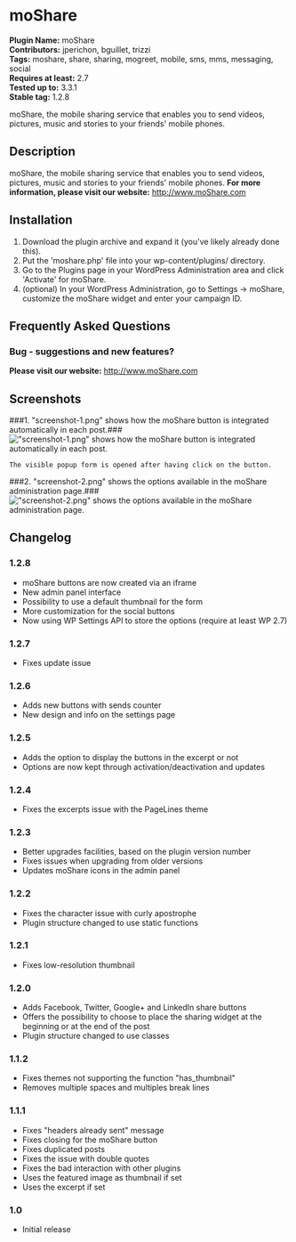 # moShare #
**Plugin Name:** moShare  
**Contributors:** jperichon, bguillet, trizzi  
**Tags:** moshare, share, sharing, mogreet, mobile, sms, mms, messaging, social  
**Requires at least:** 2.7  
**Tested up to:** 3.3.1  
**Stable tag:** 1.2.8  

moShare, the mobile sharing service that enables you to send videos, pictures, music and stories to your friends' mobile phones.

## Description ##

moShare, the mobile sharing service that enables you to send videos, pictures, music and stories to your friends' mobile phones.
**For more information, please visit our website:** http://www.moShare.com  

## Installation ##

1. Download the plugin archive and expand it (you've likely already done this).
2. Put the 'moshare.php' file into your wp-content/plugins/ directory.
3. Go to the Plugins page in your WordPress Administration area and click 'Activate' for moShare.
4. (optional) In your WordPress Administration, go to Settings -> moShare, customize the moShare widget and enter your campaign ID.


## Frequently Asked Questions ##

### Bug - suggestions and new features? ###

**Please visit our website:** http://www.moShare.com  


## Screenshots ##

###1. "screenshot-1.png" shows how the moShare button is integrated automatically in each post.###
!["screenshot-1.png" shows how the moShare button is integrated automatically in each post.](http://s.wordpress.org/extend/plugins/moshare/screenshot-1.png)

    The visible popup form is opened after having click on the button.
###2. "screenshot-2.png" shows the options available in the moShare administration page.###
!["screenshot-2.png" shows the options available in the moShare administration page.](http://s.wordpress.org/extend/plugins/moshare/screenshot-2.png)



## Changelog ##

### 1.2.8 ###

* moShare buttons are now created via an iframe
* New admin panel interface
* Possibility to use a default thumbnail for the form
* More customization for the social buttons
* Now using WP Settings API to store the options (require at least WP 2.7)


### 1.2.7 ###

* Fixes update issue


### 1.2.6 ###

* Adds new buttons with sends counter
* New design and info on the settings page


### 1.2.5 ###

* Adds the option to display the buttons in the excerpt or not
* Options are now kept through activation/deactivation and updates

### 1.2.4 ###

* Fixes the excerpts issue with the PageLines theme

### 1.2.3 ###

* Better upgrades facilities, based on the plugin version number
* Fixes issues when upgrading from older versions
* Updates moShare icons in the admin panel

### 1.2.2 ###

* Fixes the character issue with curly apostrophe
* Plugin structure changed to use static functions

### 1.2.1 ###

* Fixes low-resolution thumbnail

### 1.2.0 ###

* Adds Facebook, Twitter, Google+ and LinkedIn share buttons
* Offers the possibility to choose to place the sharing widget at the beginning or at the end of the post
* Plugin structure changed to use classes

### 1.1.2 ###

* Fixes themes not supporting the function "has_thumbnail"
* Removes multiple spaces and multiples break lines

### 1.1.1 ###

* Fixes "headers already sent" message
* Fixes closing </div> for the moShare button
* Fixes duplicated posts
* Fixes the issue with double quotes
* Fixes the bad interaction with other plugins
* Uses the featured image as thumbnail if set
* Uses the excerpt if set

### 1.0 ###

* Initial release 
